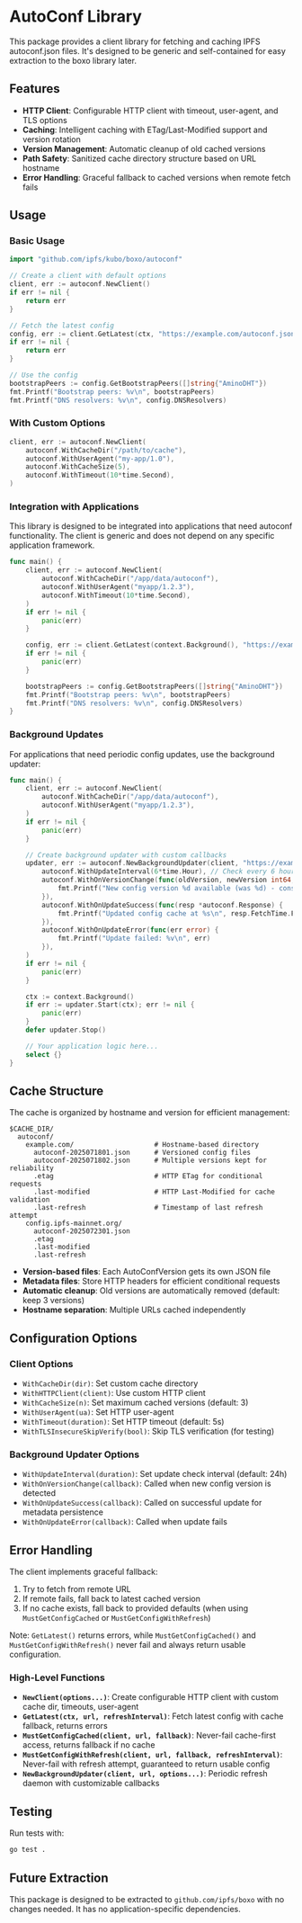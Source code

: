 # AutoConf Library

This package provides a client library for fetching and caching IPFS autoconf.json files. It's designed to be generic and self-contained for easy extraction to the boxo library later.

## Features

- **HTTP Client**: Configurable HTTP client with timeout, user-agent, and TLS options
- **Caching**: Intelligent caching with ETag/Last-Modified support and version rotation
- **Version Management**: Automatic cleanup of old cached versions
- **Path Safety**: Sanitized cache directory structure based on URL hostname
- **Error Handling**: Graceful fallback to cached versions when remote fetch fails

## Usage

### Basic Usage

```go
import "github.com/ipfs/kubo/boxo/autoconf"

// Create a client with default options
client, err := autoconf.NewClient()
if err != nil {
    return err
}

// Fetch the latest config
config, err := client.GetLatest(ctx, "https://example.com/autoconf.json", autoconf.DefaultRefreshInterval)
if err != nil {
    return err
}

// Use the config
bootstrapPeers := config.GetBootstrapPeers([]string{"AminoDHT"})
fmt.Printf("Bootstrap peers: %v\n", bootstrapPeers)
fmt.Printf("DNS resolvers: %v\n", config.DNSResolvers)
```

### With Custom Options

```go
client, err := autoconf.NewClient(
    autoconf.WithCacheDir("/path/to/cache"),
    autoconf.WithUserAgent("my-app/1.0"),
    autoconf.WithCacheSize(5),
    autoconf.WithTimeout(10*time.Second),
)
```

### Integration with Applications

This library is designed to be integrated into applications that need autoconf functionality. The client is generic and does not depend on any specific application framework.

```go
func main() {
    client, err := autoconf.NewClient(
        autoconf.WithCacheDir("/app/data/autoconf"),
        autoconf.WithUserAgent("myapp/1.2.3"),
        autoconf.WithTimeout(10*time.Second),
    )
    if err != nil {
        panic(err)
    }

    config, err := client.GetLatest(context.Background(), "https://example.com/autoconf.json", autoconf.DefaultRefreshInterval)
    if err != nil {
        panic(err)
    }

    bootstrapPeers := config.GetBootstrapPeers([]string{"AminoDHT"})
    fmt.Printf("Bootstrap peers: %v\n", bootstrapPeers)
    fmt.Printf("DNS resolvers: %v\n", config.DNSResolvers)
}
```

### Background Updates

For applications that need periodic config updates, use the background updater:

```go
func main() {
    client, err := autoconf.NewClient(
        autoconf.WithCacheDir("/app/data/autoconf"),
        autoconf.WithUserAgent("myapp/1.2.3"),
    )
    if err != nil {
        panic(err)
    }

    // Create background updater with custom callbacks
    updater, err := autoconf.NewBackgroundUpdater(client, "https://example.com/autoconf.json",
        autoconf.WithUpdateInterval(6*time.Hour), // Check every 6 hours
        autoconf.WithOnVersionChange(func(oldVersion, newVersion int64, configURL string) {
            fmt.Printf("New config version %d available (was %d) - consider restarting\n", newVersion, oldVersion)
        }),
        autoconf.WithOnUpdateSuccess(func(resp *autoconf.Response) {
            fmt.Printf("Updated config cache at %s\n", resp.FetchTime.Format(time.RFC3339))
        }),
        autoconf.WithOnUpdateError(func(err error) {
            fmt.Printf("Update failed: %v\n", err)
        }),
    )
    if err != nil {
        panic(err)
    }

    ctx := context.Background()
    if err := updater.Start(ctx); err != nil {
        panic(err)
    }
    defer updater.Stop()

    // Your application logic here...
    select {}
}
```

## Cache Structure

The cache is organized by hostname and version for efficient management:

```
$CACHE_DIR/
  autoconf/
    example.com/                    # Hostname-based directory
      autoconf-2025071801.json      # Versioned config files
      autoconf-2025071802.json      # Multiple versions kept for reliability
      .etag                         # HTTP ETag for conditional requests
      .last-modified                # HTTP Last-Modified for cache validation
      .last-refresh                 # Timestamp of last refresh attempt
    config.ipfs-mainnet.org/
      autoconf-2025072301.json
      .etag
      .last-modified
      .last-refresh
```

- **Version-based files**: Each AutoConfVersion gets its own JSON file
- **Metadata files**: Store HTTP headers for efficient conditional requests
- **Automatic cleanup**: Old versions are automatically removed (default: keep 3 versions)
- **Hostname separation**: Multiple URLs cached independently

## Configuration Options

### Client Options
- `WithCacheDir(dir)`: Set custom cache directory
- `WithHTTPClient(client)`: Use custom HTTP client
- `WithCacheSize(n)`: Set maximum cached versions (default: 3)
- `WithUserAgent(ua)`: Set HTTP user-agent
- `WithTimeout(duration)`: Set HTTP timeout (default: 5s)
- `WithTLSInsecureSkipVerify(bool)`: Skip TLS verification (for testing)

### Background Updater Options
- `WithUpdateInterval(duration)`: Set update check interval (default: 24h)
- `WithOnVersionChange(callback)`: Called when new config version is detected
- `WithOnUpdateSuccess(callback)`: Called on successful update for metadata persistence
- `WithOnUpdateError(callback)`: Called when update fails

## Error Handling

The client implements graceful fallback:
1. Try to fetch from remote URL
2. If remote fails, fall back to latest cached version
3. If no cache exists, fall back to provided defaults (when using `MustGetConfigCached` or `MustGetConfigWithRefresh`)

Note: `GetLatest()` returns errors, while `MustGetConfigCached()` and `MustGetConfigWithRefresh()` never fail and always return usable configuration.

### High-Level Functions

- **`NewClient(options...)`**: Create configurable HTTP client with custom cache dir, timeouts, user-agent
- **`GetLatest(ctx, url, refreshInterval)`**: Fetch latest config with cache fallback, returns errors
- **`MustGetConfigCached(client, url, fallback)`**: Never-fail cache-first access, returns fallback if no cache
- **`MustGetConfigWithRefresh(client, url, fallback, refreshInterval)`**: Never-fail with refresh attempt, guaranteed to return usable config
- **`NewBackgroundUpdater(client, url, options...)`**: Periodic refresh daemon with customizable callbacks

## Testing

Run tests with:
```bash
go test .
```

## Future Extraction

This package is designed to be extracted to `github.com/ipfs/boxo` with no changes needed. It has no application-specific dependencies.